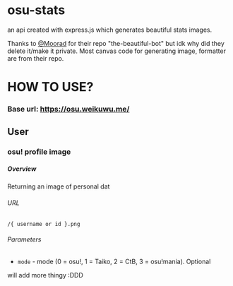 # osu-stats
an api created with express.js which generates beautiful stats images.

Thanks to [@Moorad](https://github.com/Moorad/) for their repo "the-beautiful-bot" but idk why did they delete it/make it private.
Most canvas code for generating image, formatter are from their repo.

# HOW TO USE?

### Base url: https://osu.weikuwu.me/

## User

### osu! profile image

##### Overview
Returning an image of personal dat

###### URL
    /{ username or id }.png
###### Parameters
- `mode` - mode (0 = osu!, 1 = Taiko, 2 = CtB, 3 = osu!mania). Optional


will add more thingy :DDD

